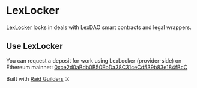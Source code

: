 # LexLocker

[LexLocker](https://github.com/lexDAO/LexLocker) locks in deals with LexDAO smart contracts and legal wrappers.

## Use LexLocker

You can request a deposit for work using LexLocker (provider-side) on Ethereum mainnet: [0xce2d0aBdb0B50EbDa38C31ceCd539b83e184fBcC](https://etherscan.io/address/0xce2d0abdb0b50ebda38c31cecd539b83e184fbcc#code)

Built with [Raid Guilders](https://raidguild.org/) ⚔️
